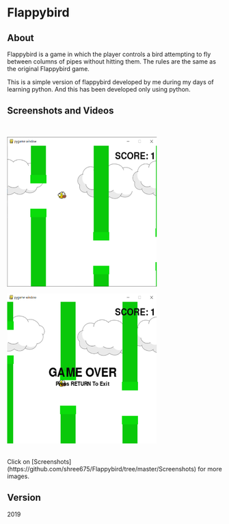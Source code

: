 # Flappybird

## About
<p>Flappybird is a game in which the player controls a bird attempting to fly between columns of pipes without hitting them. The rules are the same as the original Flappybird game.</p>

<p>This is a simple version of flappybird developed by me during my days of learning python. And this has been developed only using python.</p>

## Screenshots and Videos
<br>
<p>
  <img src="Screenshots/Screenshot (149).png" height="350" width="350">
</p>
<p>
  <img src="Screenshots/Screenshot (147).png" height="350" width="350">
</p>
<br>
Click on [Screenshots](https://github.com/shree675/Flappybird/tree/master/Screenshots) for more images.

## Version
2019
